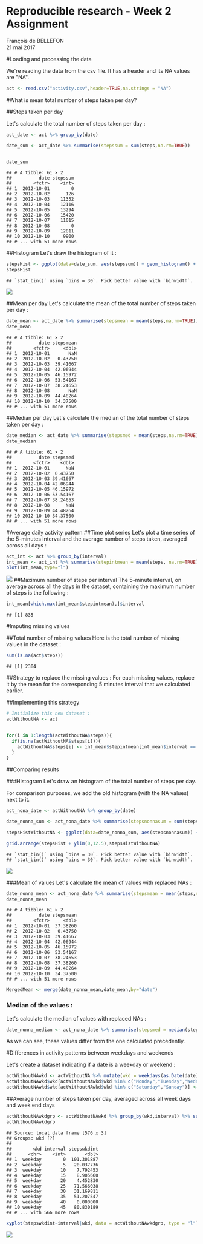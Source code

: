 # Reproducible research - Week 2 Assignment
François de BELLEFON  
21 mai 2017  



#Loading and processing the data

We're reading the data from the csv file. It has a header and its NA values are "NA".

```r
act <- read.csv("activity.csv",header=TRUE,na.strings = "NA")
```

#What is mean total number of steps taken per day?

##Steps taken per day

Let's calculate the total number of steps taken per day :


```r
act_date <- act %>% group_by(date)

date_sum <- act_date %>% summarise(stepssum = sum(steps,na.rm=TRUE)) 


date_sum
```

```
## # A tibble: 61 × 2
##          date stepssum
##        <fctr>    <int>
## 1  2012-10-01        0
## 2  2012-10-02      126
## 3  2012-10-03    11352
## 4  2012-10-04    12116
## 5  2012-10-05    13294
## 6  2012-10-06    15420
## 7  2012-10-07    11015
## 8  2012-10-08        0
## 9  2012-10-09    12811
## 10 2012-10-10     9900
## # ... with 51 more rows
```
##Histogram
Let's draw the histogram of it :

```r
stepsHist <- ggplot(data=date_sum, aes(stepssum)) + geom_histogram() + xlab("Number of steps") + ggtitle("Histogram of the total number of steps taken each day")
stepsHist
```

```
## `stat_bin()` using `bins = 30`. Pick better value with `binwidth`.
```

![](PA1_template_files/figure-html/TotalStepsHistogram-1.png)<!-- -->

##Mean per day
Let's calculate the mean of the total number of steps taken per day :


```r
date_mean <- act_date %>% summarise(stepsmean = mean(steps,na.rm=TRUE)) 
date_mean
```

```
## # A tibble: 61 × 2
##          date stepsmean
##        <fctr>     <dbl>
## 1  2012-10-01       NaN
## 2  2012-10-02   0.43750
## 3  2012-10-03  39.41667
## 4  2012-10-04  42.06944
## 5  2012-10-05  46.15972
## 6  2012-10-06  53.54167
## 7  2012-10-07  38.24653
## 8  2012-10-08       NaN
## 9  2012-10-09  44.48264
## 10 2012-10-10  34.37500
## # ... with 51 more rows
```

##Median per day
Let's calculate the median of the total number of steps taken per day :

```r
date_median <- act_date %>% summarise(stepsmed = mean(steps,na.rm=TRUE)) 
date_median
```

```
## # A tibble: 61 × 2
##          date stepsmed
##        <fctr>    <dbl>
## 1  2012-10-01      NaN
## 2  2012-10-02  0.43750
## 3  2012-10-03 39.41667
## 4  2012-10-04 42.06944
## 5  2012-10-05 46.15972
## 6  2012-10-06 53.54167
## 7  2012-10-07 38.24653
## 8  2012-10-08      NaN
## 9  2012-10-09 44.48264
## 10 2012-10-10 34.37500
## # ... with 51 more rows
```

#Average daily activity pattern
##Time plot series
Let's plot a time series of the 5-minutes interval and the average number of steps taken, averaged across all days :

```r
act_int <- act %>% group_by(interval)
int_mean <- act_int %>% summarise(stepintmean = mean(steps, na.rm=TRUE))
plot(int_mean,type="l")
```

![](PA1_template_files/figure-html/DailyActivityPatternPlot-1.png)<!-- -->
##Maximum number of steps per interval
The 5-minute interval, on average across all the days in the dataset, containing the maximum number of steps is the following :


```r
int_mean[which.max(int_mean$stepintmean),]$interval
```

```
## [1] 835
```

#Imputing missing values

##Total number of missing values
Here is the total number of missing values in the dataset :

```r
sum(is.na(act$steps))
```

```
## [1] 2304
```

##Strategy to replace the missing values :
For each missing values, replace it by the mean for the corresponding 5 minutes interval that we calculated earlier.


##Implementing this strategy

```r
# Initialize this new dataset :
actWithoutNA <- act


for(i in 1:length(actWithoutNA$steps)){
  if(is.na(actWithoutNA$steps[i])){
    actWithoutNA$steps[i] <- int_mean$stepintmean[int_mean$interval == actWithoutNA$interval[i]]
  }
}
```

##Comparing results

###Histogram
Let's draw an histogram of the total number of steps per day.

For comparison purposes, we add the old histogram (with the NA values) next to it.

```r
act_nona_date <- actWithoutNA %>% group_by(date)

date_nonna_sum <- act_nona_date %>% summarise(stepsnonnasum = sum(steps,na.rm=TRUE)) 

stepsHistWithoutNA <- ggplot(data=date_nonna_sum, aes(stepsnonnasum)) + geom_histogram() + xlab("Number of steps") + ggtitle("Histogram of the total number of steps taken each day", subtitle = "NA replaced")

grid.arrange(stepsHist + ylim(0,12.5),stepsHistWithoutNA)
```

```
## `stat_bin()` using `bins = 30`. Pick better value with `binwidth`.
## `stat_bin()` using `bins = 30`. Pick better value with `binwidth`.
```

![](PA1_template_files/figure-html/TotalNumberHistogram-1.png)<!-- -->


###Mean of values
Let's calculate the mean of values with replaced NAs :

```r
date_nonna_mean <- act_nona_date %>% summarise(stepsmean = mean(steps,na.rm=TRUE)) 
date_nonna_mean
```

```
## # A tibble: 61 × 2
##          date stepsmean
##        <fctr>     <dbl>
## 1  2012-10-01  37.38260
## 2  2012-10-02   0.43750
## 3  2012-10-03  39.41667
## 4  2012-10-04  42.06944
## 5  2012-10-05  46.15972
## 6  2012-10-06  53.54167
## 7  2012-10-07  38.24653
## 8  2012-10-08  37.38260
## 9  2012-10-09  44.48264
## 10 2012-10-10  34.37500
## # ... with 51 more rows
```



```r
MergedMean <- merge(date_nonna_mean,date_mean,by="date")
```




### Median of the values :
Let's calculate the median of values with replaced NAs :

```r
date_nonna_median <- act_nona_date %>% summarise(stepsmed = median(steps,na.rm=TRUE))
```




As we can see, these values differ from the one calculated precedently.



#Differences in activity patterns between weekdays and weekends


Let's create a dataset indicating if a date is a weekday or weekend :

```r
actWithoutNAwkd <- actWithoutNA %>% mutate(wkd = weekdays(as.Date(date)))
actWithoutNAwkd$wkd[actWithoutNAwkd$wkd %in% c("Monday","Tuesday","Wednesday","Thursday","Friday")] <- "weekday"
actWithoutNAwkd$wkd[actWithoutNAwkd$wkd %in% c("Saturday","Sunday")] <- "weekend"
```

##Average number of steps taken per day, averaged across all week days and week end days

```r
actWithoutNAwkdgrp <- actWithoutNAwkd %>% group_by(wkd,interval) %>% summarise(stepswkdint = sum(steps,na.rm=TRUE))
actWithoutNAwkdgrp
```

```
## Source: local data frame [576 x 3]
## Groups: wkd [?]
## 
##        wkd interval stepswkdint
##      <chr>    <int>       <dbl>
## 1  weekday        0  101.301887
## 2  weekday        5   20.037736
## 3  weekday       10    7.792453
## 4  weekday       15    8.905660
## 5  weekday       20    4.452830
## 6  weekday       25   71.566038
## 7  weekday       30   31.169811
## 8  weekday       35   51.207547
## 9  weekday       40    0.000000
## 10 weekday       45   80.830189
## # ... with 566 more rows
```

```r
xyplot(stepswkdint~interval|wkd, data = actWithoutNAwkdgrp, type = "l")
```

![](PA1_template_files/figure-html/ComparisonWeekDaysWeekEnd-1.png)<!-- -->
